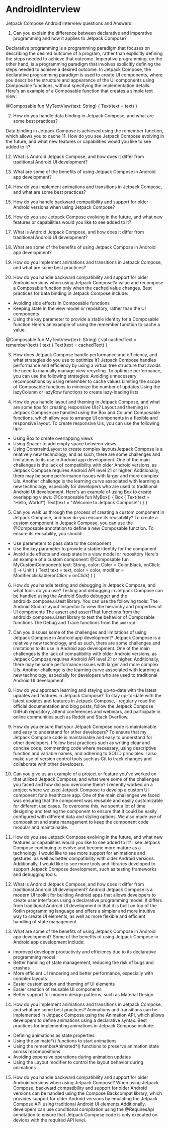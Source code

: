 # AndroidInterview

Jetpack Compose Android Interview questions and Answers: 

1. Can you explain the difference between declarative and imperative programming and how it applies to Jetpack Compose?

Declarative programming is a programming paradigm that focuses on describing the desired outcome of a program, rather than explicitly defining the steps needed to achieve that outcome. 
Imperative programming, on the other hand, is a programming paradigm that involves explicitly defining the steps needed to achieve a desired outcome. In Jetpack Compose, the declarative 
programming paradigm is used to create UI components, where you describe the structure and appearance of the UI components using Composable functions, without specifying the implementation details.
Here's an example of a Composable function that creates a simple text view:

@Composable
fun MyTextView(text: String) {
    Text(text = text)
}


2. How do you handle data binding in Jetpack Compose, and what are some best practices?

Data binding in Jetpack Compose is achieved using the remember function, which allows you to cache 
11. How do you see Jetpack Compose evolving in the future, and what new features or capabilities would you like to see added to it?

12. What is Android Jetpack Compose, and how does it differ from traditional Android UI development?

13. What are some of the benefits of using Jetpack Compose in Android app development?

14. How do you implement animations and transitions in Jetpack Compose, and what are some best practices?

15. How do you handle backward compatibility and support for older Android versions when using Jetpack Compose?
11. How do you see Jetpack Compose evolving in the future, and what new features or capabilities would you like to see added to it?

12. What is Android Jetpack Compose, and how does it differ from traditional Android UI development?

13. What are some of the benefits of using Jetpack Compose in Android app development?

14. How do you implement animations and transitions in Jetpack Compose, and what are some best practices?

15. How do you handle backward compatibility and support for older Android versions when using Jetpack Compose?a value and recompose a Composable function only when the cached value changes. Best practices for data binding in Jetpack Compose include:
- Avoiding side effects in Composable functions
- Keeping state in the view model or repository, rather than the UI components
- Using the key parameter to provide a stable identity for a Composable function
Here's an example of using the remember function to cache a value:

@Composable
fun MyTextView(text: String) {
    val cachedText = remember(text) { text }
    Text(text = cachedText)
}

3. How does Jetpack Compose handle performance and efficiency, and what strategies do you use to optimize it?
Jetpack Compose handles performance and efficiency by using a virtual tree structure that avoids the need to manually manage view recycling. To optimize performance, you can use the following strategies:
Avoiding unnecessary recompositions by using remember to cache values
Limiting the scope of Composable functions to minimize the number of updates
Using the lazyColumn or lazyRow functions to create lazy-loading lists


4. How do you handle layout and theming in Jetpack Compose, and what are some tips for creating responsive UIs?
Layout and theming in Jetpack Compose are handled using the Box and Column Composable functions, which allow you to arrange UI components in a flexible and responsive layout. To create responsive UIs, you can use the following tips:
- Using Box to create overlapping views
- Using Spacer to add empty space between views
- Using ConstraintLayout to create complex layoutsJetpack Compose is a relatively new technology, and as such, there are some challenges and limitations to its use in Android app development. 
One of the main challenges is the lack of compatibility with older Android versions, as Jetpack Compose requires Android API level 21 or higher. Additionally, there may be some performance issues
with larger and more complex UIs. Another challenge is the learning curve associated with learning a new technology, especially for developers who are used to traditional Android UI development.
Here's an example of using Box to create overlapping views:
@Composable
fun MyBox() {
    Box {
        Text(text = "Hello, World!")
        Text(text = "Welcome to Jetpack Compose!")
    }
}

5. Can you walk us through the process of creating a custom component in Jetpack Compose, and how do you ensure its reusability?
To create a custom component in Jetpack Compose, you can use the @Composable annotation to define a new Composable function. To ensure its reusability, you should:
- Use parameters to pass data to the component
- Use the key parameter to provide a stable identity for the component
- Avoid side effects and keep state in a view model or repository
Here's an example of a custom component:
@Composable
fun MyCustomComponent(
    text: String,
    color: Color = Color.Black,
    onClick: () -> Unit
) {
    Text(
        text = text,
        color = color,
        modifier = Modifier.clickable(onClick = onClick)
    )
}


6. How do you handle testing and debugging in Jetpack Compose, and what tools do you use?
Testing and debugging in Jetpack Compose can be handled using the Android Studio debugger and the androidx.compose.ui.test library. You can use the following tools:
The Android Studio Layout Inspector to view the hierarchy and properties of UI components
The assert and assertThat functions from the androidx.compose.ui.test library to test the behavior of Composable functions
The Debug and Trace functions from the `android` 


7. Can you discuss some of the challenges and limitations of using Jetpack Compose in Android app development?
Jetpack Compose is a relatively new technology, and as such, there are some challenges and limitations to its use in Android app development. One of the main challenges is the lack of compatibility with older Android versions,
as Jetpack Compose requires Android API level 21 or higher. Additionally, there may be some performance issues with larger and more complex UIs. Another challenge is the learning curve 
associated with learning a new technology, especially for developers who are used to traditional Android UI development.


8. How do you approach learning and staying up-to-date with the latest updates and features in Jetpack Compose?
To stay up-to-date with the latest updates and features in Jetpack Compose, I regularly read the official documentation and blog posts, follow the Jetpack Compose GitHub repository, 
attend conferences and webinars, and participate in online communities such as Reddit and Stack Overflow.



9. How do you ensure that your Jetpack Compose code is maintainable and easy to understand for other developers?
To ensure that my Jetpack Compose code is maintainable and easy to understand for other developers, I follow best practices such as writing clear and concise code, commenting code where necessary,
using descriptive function and variable names, and adhering to SOLID principles. I also make use of version control tools such as Git to track changes and collaborate with other developers.


10. Can you give us an example of a project or feature you've worked on that utilized Jetpack Compose, and what were some of the challenges you faced and how did you overcome them?
I recently worked on a project where we used Jetpack Compose to develop a custom UI component for a healthcare app. One of the main challenges we faced was ensuring that the component was reusable 
and easily customizable for different use cases. To overcome this, we spent a lot of time designing and testing the component to ensure that it could be easily configured with different data and styling options.
We also made use of composition and state management to keep the component code modular and maintainable.


11. How do you see Jetpack Compose evolving in the future, and what new features or capabilities would you like to see added to it?
I see Jetpack Compose continuing to evolve and become more mature as a technology. I would like to see more support for animations and gestures, as well as better compatibility with older Android
versions. Additionally, I would like to see more tools and libraries developed to support Jetpack Compose development, such as testing frameworks and debugging tools.

12. What is Android Jetpack Compose, and how does it differ from traditional Android UI development?
Android Jetpack Compose is a modern UI toolkit for building Android apps that allows developers to create user interfaces using a declarative programming model. It differs from traditional Android 
UI development in that it is built on top of the Kotlin programming language and offers a simpler and more intuitive way to create UI elements, as well as more flexible and efficient handling of state management.


13. What are some of the benefits of using Jetpack Compose in Android app development?
Some of the benefits of using Jetpack Compose in Android app development include:

- Improved developer productivity and efficiency due to its declarative programming model
- Better handling of state management, reducing the risk of bugs and crashes
- More efficient UI rendering and better performance, especially with complex layouts
- Easier customization and theming of UI elements
- Easier creation of reusable UI components
- Better support for modern design patterns, such as Material Design

14. How do you implement animations and transitions in Jetpack Compose, and what are some best practices?
Animations and transitions can be implemented in Jetpack Compose using the Animation API, which allows developers to define animations using a declarative syntax. 
Best practices for implementing animations in Jetpack Compose include:
- Defining animations as state properties
- Using the animate*() functions to start animations
- Using the rememberAnimated*() functions to preserve animation state across recompositions
- Avoiding expensive operations during animation updates
- Using the Layout modifier to control the layout behavior during animations

15. How do you handle backward compatibility and support for older Android versions when using Jetpack Compose?
When using Jetpack Compose, backward compatibility and support for older Android versions can be handled using the Compose Backcompat library, which provides support for older Android 
versions by emulating the Jetpack Compose API using traditional Android UI elements.Additionally, developers can use conditional compilation using the @RequiresApi annotation to ensure
that Jetpack Compose code is only executed on devices with the required API level.
